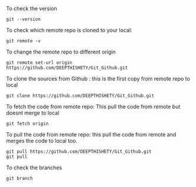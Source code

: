 To check the version

    git --version

To check which remote repo is cloned to your local:

    git remote -v

To change the remote repo to different origin

    git remote set-url origin https://github.com/DEEPTHISHETY/Git_Github.git

To clone the sources from Github : this is the first copy from remote repo to local 

    git clone https://github.com/DEEPTHISHETY/Git_Github.git

To fetch the code from remote repo: This pull the code from remote but doesnt merge to local

    git fetch origin

To pull the code from remote repo:  this pull the code from remote and merges the code to local too.

    git pull https://github.com/DEEPTHISHETY/Git_Github.git
    git pull

To check the branches

    git branch

